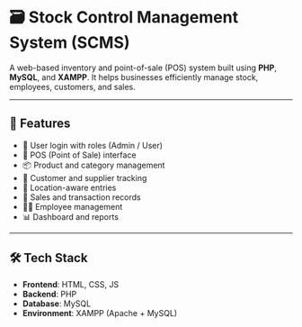 # 🗃️ Stock Control Management System (SCMS)

A web-based inventory and point-of-sale (POS) system built using **PHP**, **MySQL**, and **XAMPP**. It helps businesses efficiently manage stock, employees, customers, and sales.

---

## 📌 Features

- 🔐 User login with roles (Admin / User)
- 🛒 POS (Point of Sale) interface
- 📦 Product and category management
- 👥 Customer and supplier tracking
- 📍 Location-aware entries
- 🧾 Sales and transaction records
- 🧑‍💼 Employee management
- 📊 Dashboard and reports

---

## 🛠️ Tech Stack

- **Frontend**: HTML, CSS, JS
- **Backend**: PHP
- **Database**: MySQL
- **Environment**: XAMPP (Apache + MySQL)



